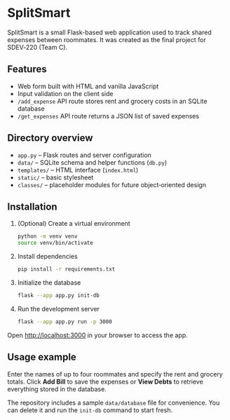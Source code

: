 # SplitSmart

SplitSmart is a small Flask-based web application used to track shared expenses between roommates. It was created as the final project for SDEV‑220 (Team C).

## Features

- Web form built with HTML and vanilla JavaScript
- Input validation on the client side
- `/add_expense` API route stores rent and grocery costs in an SQLite database
- `/get_expenses` API route returns a JSON list of saved expenses

## Directory overview

- `app.py` – Flask routes and server configuration
- `data/` – SQLite schema and helper functions (`db.py`)
- `templates/` – HTML interface (`index.html`)
- `static/` – basic stylesheet
- `classes/` – placeholder modules for future object‑oriented design

## Installation

1. (Optional) Create a virtual environment
   ```bash
   python -m venv venv
   source venv/bin/activate
   ```
2. Install dependencies
   ```bash
   pip install -r requirements.txt
   ```
3. Initialize the database
   ```bash
   flask --app app.py init-db
   ```
4. Run the development server
   ```bash
   flask --app app.py run -p 3000
   ```

Open <http://localhost:3000> in your browser to access the app.

## Usage example

Enter the names of up to four roommates and specify the rent and grocery totals. Click **Add Bill** to save the expenses or **View Debts** to retrieve everything stored in the database.

The repository includes a sample `data/database` file for convenience. You can delete it and run the `init-db` command to start fresh.

